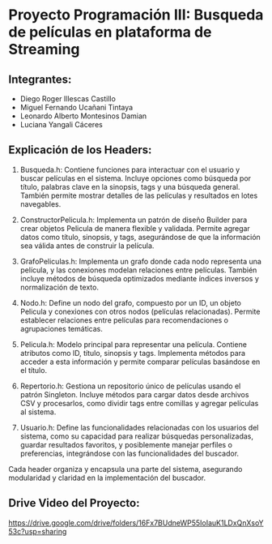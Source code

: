 # Proyecto Programación III: Busqueda de películas en plataforma de Streaming
## Integrantes:
- Diego Roger Illescas Castillo
- Miguel Fernando Ucañani Tintaya
- Leonardo Alberto Montesinos Damian
- Luciana Yangali Cáceres

## Explicación de los Headers:
1. Busqueda.h:
Contiene funciones para interactuar con el usuario y buscar películas en el sistema. Incluye opciones como búsqueda por título, palabras clave en la sinopsis, tags y una búsqueda general. También permite mostrar detalles de las películas y resultados en lotes navegables.

2. ConstructorPelicula.h:
Implementa un patrón de diseño Builder para crear objetos Pelicula de manera flexible y validada. Permite agregar datos como título, sinopsis, y tags, asegurándose de que la información sea válida antes de construir la película.

3. GrafoPeliculas.h:
Implementa un grafo donde cada nodo representa una película, y las conexiones modelan relaciones entre películas. También incluye métodos de búsqueda optimizados mediante índices inversos y normalización de texto.

4. Nodo.h:
Define un nodo del grafo, compuesto por un ID, un objeto Pelicula y conexiones con otros nodos (películas relacionadas). Permite establecer relaciones entre películas para recomendaciones o agrupaciones temáticas.

5. Pelicula.h:
Modelo principal para representar una película. Contiene atributos como ID, título, sinopsis y tags. Implementa métodos para acceder a esta información y permite comparar películas basándose en el título.

6. Repertorio.h:
Gestiona un repositorio único de películas usando el patrón Singleton. Incluye métodos para cargar datos desde archivos CSV y procesarlos, como dividir tags entre comillas y agregar películas al sistema.

7. Usuario.h:
Define las funcionalidades relacionadas con los usuarios del sistema, como su capacidad para realizar búsquedas personalizadas, guardar resultados favoritos, y posiblemente manejar perfiles o preferencias, integrándose con las funcionalidades del buscador.

Cada header organiza y encapsula una parte del sistema, asegurando modularidad y claridad en la implementación del buscador.

## Drive Video del Proyecto:
https://drive.google.com/drive/folders/16Fx7BUdneWP55IoIauK1LDxQnXsoY53c?usp=sharing 
